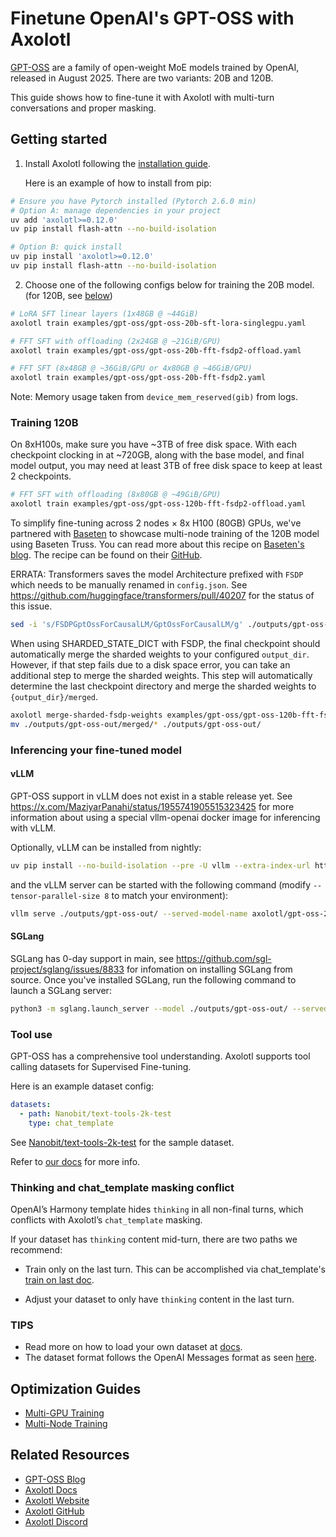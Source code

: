 # Finetune OpenAI's GPT-OSS with Axolotl

[GPT-OSS](https://huggingface.co/collections/openai/gpt-oss-68911959590a1634ba11c7a4) are a family of open-weight MoE models trained by OpenAI, released in August 2025. There are two variants: 20B and 120B.

This guide shows how to fine-tune it with Axolotl with multi-turn conversations and proper masking.

## Getting started

1. Install Axolotl following the [installation guide](https://docs.axolotl.ai/docs/installation.html).

    Here is an example of how to install from pip:

```bash
# Ensure you have Pytorch installed (Pytorch 2.6.0 min)
# Option A: manage dependencies in your project
uv add 'axolotl>=0.12.0'
uv pip install flash-attn --no-build-isolation

# Option B: quick install
uv pip install 'axolotl>=0.12.0'
uv pip install flash-attn --no-build-isolation
```

2. Choose one of the following configs below for training the 20B model. (for 120B, see [below](#training-120b))

```bash
# LoRA SFT linear layers (1x48GB @ ~44GiB)
axolotl train examples/gpt-oss/gpt-oss-20b-sft-lora-singlegpu.yaml

# FFT SFT with offloading (2x24GB @ ~21GiB/GPU)
axolotl train examples/gpt-oss/gpt-oss-20b-fft-fsdp2-offload.yaml

# FFT SFT (8x48GB @ ~36GiB/GPU or 4x80GB @ ~46GiB/GPU)
axolotl train examples/gpt-oss/gpt-oss-20b-fft-fsdp2.yaml
```

Note: Memory usage taken from `device_mem_reserved(gib)` from logs.

### Training 120B

On 8xH100s, make sure you have ~3TB of free disk space. With each checkpoint clocking in at ~720GB, along with the base
model, and final model output, you may need at least 3TB of free disk space to keep at least 2 checkpoints.

```bash
# FFT SFT with offloading (8x80GB @ ~49GiB/GPU)
axolotl train examples/gpt-oss/gpt-oss-120b-fft-fsdp2-offload.yaml
```

To simplify fine-tuning across 2 nodes × 8x H100 (80GB) GPUs, we've partnered with [Baseten](https://baseten.co) to showcase multi-node
training of the 120B model using Baseten Truss. You can read more about this recipe on
[Baseten's blog](https://www.baseten.co/blog/how-to-fine-tune-gpt-oss-120b-with-baseten-and-axolotl/). The recipe can
be found on their
[GitHub](https://github.com/basetenlabs/ml-cookbook/tree/main/examples/oss-gpt-120b-axolotl/training).

ERRATA: Transformers saves the model Architecture prefixed with `FSDP` which needs to be manually renamed in `config.json`.
See https://github.com/huggingface/transformers/pull/40207 for the status of this issue.

```bash
sed -i 's/FSDPGptOssForCausalLM/GptOssForCausalLM/g' ./outputs/gpt-oss-out/config.json
```

When using SHARDED_STATE_DICT with FSDP, the final checkpoint should automatically merge the sharded weights to your
configured `output_dir`. However, if that step fails due to a disk space error, you can take an additional step to
merge the sharded weights.  This step will automatically determine the last checkpoint directory and merge the sharded
weights to `{output_dir}/merged`.

```bash
axolotl merge-sharded-fsdp-weights examples/gpt-oss/gpt-oss-120b-fft-fsdp2-offload.yaml
mv ./outputs/gpt-oss-out/merged/* ./outputs/gpt-oss-out/
```


### Inferencing your fine-tuned model

#### vLLM

GPT-OSS support in vLLM does not exist in a stable release yet. See https://x.com/MaziyarPanahi/status/1955741905515323425
for more information about using a special vllm-openai docker image for inferencing with vLLM.

Optionally, vLLM can be installed from nightly:

```bash
uv pip install --no-build-isolation --pre -U vllm --extra-index-url https://wheels.vllm.ai/nightly
```
and the vLLM server can be started with the following command (modify `--tensor-parallel-size 8` to match your environment):
```bash
vllm serve ./outputs/gpt-oss-out/ --served-model-name axolotl/gpt-oss-20b --host 0.0.0.0 --port 8888  --tensor-parallel-size 8
```

#### SGLang

SGLang has 0-day support in main, see https://github.com/sgl-project/sglang/issues/8833 for infomation on installing
SGLang from source. Once you've installed SGLang, run the following command to launch a SGLang server:

```bash
python3 -m sglang.launch_server --model ./outputs/gpt-oss-out/ --served-model-name axolotl/gpt-oss-120b --host 0.0.0.0 --port 8888 --tp 8
```

### Tool use

GPT-OSS has a comprehensive tool understanding. Axolotl supports tool calling datasets for Supervised Fine-tuning.

Here is an example dataset config:
```yaml
datasets:
  - path: Nanobit/text-tools-2k-test
    type: chat_template
```

See [Nanobit/text-tools-2k-test](https://huggingface.co/datasets/Nanobit/text-tools-2k-test) for the sample dataset.

Refer to [our docs](https://docs.axolotl.ai/docs/dataset-formats/conversation.html#using-tool-use) for more info.

### Thinking and chat_template masking conflict

OpenAI’s Harmony template hides `thinking` in all non-final turns, which conflicts with Axolotl’s `chat_template` masking.

If your dataset has `thinking` content mid-turn, there are two paths we recommend:

- Train only on the last turn. This can be accomplished via chat_template's [train on last doc](https://docs.axolotl.ai/docs/dataset-formats/conversation.html#training-on-last-message).

- Adjust your dataset to only have `thinking` content in the last turn.

### TIPS

- Read more on how to load your own dataset at [docs](https://docs.axolotl.ai/docs/dataset_loading.html).
- The dataset format follows the OpenAI Messages format as seen [here](https://docs.axolotl.ai/docs/dataset-formats/conversation.html#chat_template).

## Optimization Guides

- [Multi-GPU Training](https://docs.axolotl.ai/docs/multi-gpu.html)
- [Multi-Node Training](https://docs.axolotl.ai/docs/multi-node.html)

## Related Resources

- [GPT-OSS Blog](https://openai.com/index/introducing-gpt-oss/)
- [Axolotl Docs](https://docs.axolotl.ai)
- [Axolotl Website](https://axolotl.ai)
- [Axolotl GitHub](https://github.com/axolotl-ai-cloud/axolotl)
- [Axolotl Discord](https://discord.gg/7m9sfhzaf3)
